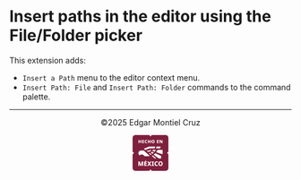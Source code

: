 # Insert paths in the editor using the File/Folder picker

This extension adds:
- `Insert a Path` menu to the editor context menu.
- `Insert Path: File` and `Insert Path: Folder` commands to the command palette.

---
<p align="center" width="100%">
©2025 Edgar Montiel Cruz
</p>
<p align="center" width="100%">
  <img src="https://github.com/Yzen90/vscode-insert-path-using-picker/raw/main/images/hecho-en-mexico.png" />
</p>
